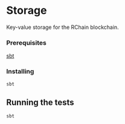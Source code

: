 # Storage

Key-value storage for the RChain blockchain.

### Prerequisites

[sbt](http://www.scala-sbt.org/download.html)

### Installing

`sbt`

## Running the tests

`sbt`
